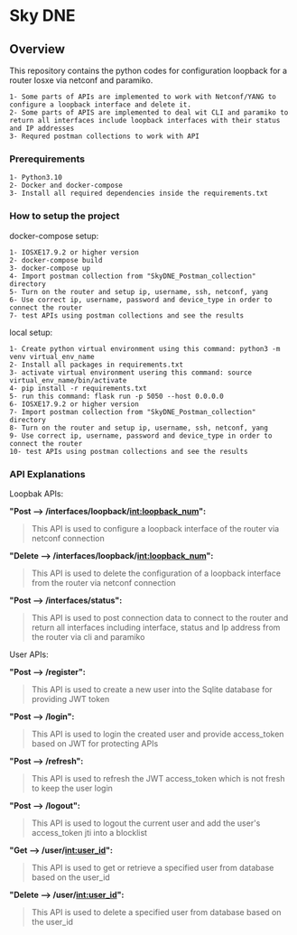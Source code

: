 # Sky DNE 
## Overview

This repository contains the python codes for configuration loopback for a router Iosxe via netconf and paramiko.


```
1- Some parts of APIs are implemented to work with Netconf/YANG to configure a loopback interface and delete it.
2- Some parts of APIS are implemented to deal wit CLI and paramiko to return all interfaces include loopback interfaces with their status and IP addresses
3- Requred postman collections to work with API
```

### Prerequirements
```
1- Python3.10
2- Docker and docker-compose
3- Install all required dependencies inside the requirements.txt
```

### How to setup the project

docker-compose setup:

```
1- IOSXE17.9.2 or higher version
2- docker-compose build
3- docker-compose up 
4- Import postman collection from "SkyDNE_Postman_collection" directory
5- Turn on the router and setup ip, username, ssh, netconf, yang
6- Use correct ip, username, password and device_type in order to connect the router
7- test APIs using postman collections and see the results
```

local setup:

```
1- Create python virtual environment using this command: python3 -m venv virtual_env_name
2- Install all packages in requirements.txt
3- activate virtual environment usering this command: source virtual_env_name/bin/activate
4- pip install -r requirements.txt
5- run this command: flask run -p 5050 --host 0.0.0.0
6- IOSXE17.9.2 or higher version
7- Import postman collection from "SkyDNE_Postman_collection" directory
8- Turn on the router and setup ip, username, ssh, netconf, yang
9- Use correct ip, username, password and device_type in order to connect the router
10- test APIs using postman collections and see the results
```


### API Explanations

Loopbak APIs:
 
**"Post --> /interfaces/loopback/<int:loopback_num>":**
> This API is used to configure a loopback interface of the router via netconf connection

**"Delete --> /interfaces/loopback/<int:loopback_num>":**
> This API is used to delete the configuration of a loopback interface from the router via netconf connection

**"Post --> /interfaces/status":**
> This API is used to post connection data to connect to the router and return all interfaces including interface, status and Ip address from the router via cli and paramiko


User APIs:

**"Post --> /register":**
> This API is used to create a new user into the Sqlite database for providing JWT token

**"Post --> /login":**
> This API is used to login the created user and provide access_token based on JWT for protecting APIs

**"Post --> /refresh":**
> This API is used to refresh the JWT access_token which is not fresh to keep the user login

**"Post --> /logout":**
> This API is used to logout the current user and add the user's access_token jti into a blocklist

**"Get --> /user/<int:user_id>":**
> This API is used to get or retrieve a specified user from database based on the user_id

**"Delete --> /user/<int:user_id>":**
> This API is used to delete a specified user from database based on the user_id